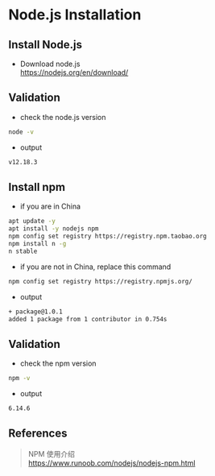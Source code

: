 # Node.js Installation

## Install Node.js
- Download node.js  
https://nodejs.org/en/download/

## Validation
- check the node.js version
``` zsh
node -v
```

- output
``` zsh
v12.18.3
```

## Install npm
- if you are in China
``` zsh
apt update -y
apt install -y nodejs npm
npm config set registry https://registry.npm.taobao.org
npm install n -g
n stable
```

- if you are not in China, replace this command
``` zsh
npm config set registry https://registry.npmjs.org/
```

- output
``` zsh
+ package@1.0.1
added 1 package from 1 contributor in 0.754s
```

## Validation
- check the npm version
``` zsh
npm -v
```

- output
``` zsh
6.14.6
```


## References
> NPM 使用介绍  
https://www.runoob.com/nodejs/nodejs-npm.html